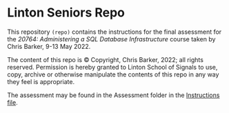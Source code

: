 # Linton Seniors Repo
This repository `(repo)` contains the instructions for the final assessment for the *20764: Administering a SQL Database Infrastructure* course taken by Chris Barker, 9-13 May 2022.

The content of this repo is &copy; Copyright, Chris Barker, 2022; all rights reserved. Permission is hereby granted to Linton School of Signals to use, copy, archive or otherwise manipulate the contents of this repo in any way they feel is appropriate.

The assessment may be found in the Assessment folder in the [Instructions file](https://github.com/charliebravotango/Linton2022/blob/main/Assessment/Instructions.md).